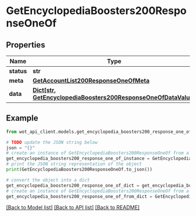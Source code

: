 # GetEncyclopediaBoosters200ResponseOneOf


## Properties

Name | Type | Description | Notes
------------ | ------------- | ------------- | -------------
**status** | **str** |  | 
**meta** | [**GetAccountList200ResponseOneOfMeta**](GetAccountList200ResponseOneOfMeta.md) |  | 
**data** | [**Dict[str, GetEncyclopediaBoosters200ResponseOneOfDataValue]**](GetEncyclopediaBoosters200ResponseOneOfDataValue.md) |  | 

## Example

```python
from wot_api_client.models.get_encyclopedia_boosters200_response_one_of import GetEncyclopediaBoosters200ResponseOneOf

# TODO update the JSON string below
json = "{}"
# create an instance of GetEncyclopediaBoosters200ResponseOneOf from a JSON string
get_encyclopedia_boosters200_response_one_of_instance = GetEncyclopediaBoosters200ResponseOneOf.from_json(json)
# print the JSON string representation of the object
print(GetEncyclopediaBoosters200ResponseOneOf.to_json())

# convert the object into a dict
get_encyclopedia_boosters200_response_one_of_dict = get_encyclopedia_boosters200_response_one_of_instance.to_dict()
# create an instance of GetEncyclopediaBoosters200ResponseOneOf from a dict
get_encyclopedia_boosters200_response_one_of_from_dict = GetEncyclopediaBoosters200ResponseOneOf.from_dict(get_encyclopedia_boosters200_response_one_of_dict)
```
[[Back to Model list]](../README.md#documentation-for-models) [[Back to API list]](../README.md#documentation-for-api-endpoints) [[Back to README]](../README.md)


